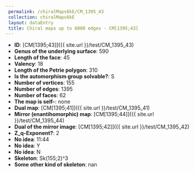 ```yaml
--- 
 permalink: /chiralMaps6kE/CM_1395_43 
 collection: chiralMaps6kE
 layout: dataEntry
 title: Chiral maps up to 6000 edges - CM[1395;43]
---
```


- **ID**: [CM[1395;43]]({{ site.url }}/test/CM_1395_43)
- **Genus of the underlying surface**: 590
- **Length of the face**: 45
- **Valency**: 18
- **Length of the Petrie polygon**: 310
- **Is the automorphism group solvable?**: S
- **Number of vertices**: 155
- **Number of edges**: 1395
- **Number of faces**: 62
- **The map is self-**: none
- **Dual map**: [CM[1395;41]]({{ site.url }}/test/CM_1395_41)
- **Mirror (enantihomorphic) map**: [CM[1395;44]]({{ site.url }}/test/CM_1395_44)
- **Dual of the mirror image**: [CM[1395;42]]({{ site.url }}/test/CM_1395_42)
- **Z_q-Exponent?**: 2
- **No idea**:  11:44
- **No idea**: Y
- **No idea**: N
- **Skeleton**: Sk(155;2)^3
- **Some other kind of skeleton**: nan
